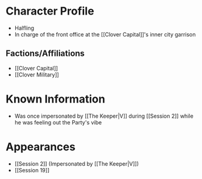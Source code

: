 # Character Profile
- Halfling
- In charge of the front office at the [[Clover Capital]]'s inner city garrison

## Factions/Affiliations
- [[Clover Capital]]
- [[Clover Military]]

# Known Information
- Was once impersonated by [[The Keeper|V]] during [[Session 2]] while he was feeling out the Party's vibe

# Appearances
- [[Session 2]] (Impersonated by [[The Keeper|V]])
- [[Session 19]]